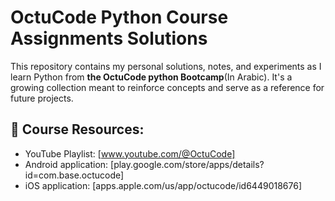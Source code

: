 # OctuCode Python Course Assignments Solutions
This repository contains my personal solutions, notes, and experiments as I learn Python from **the OctuCode python Bootcamp**(In Arabic). It's a growing collection meant to reinforce concepts and serve as a reference for future projects.
## 🚀 Course Resources:
- YouTube Playlist: [www.youtube.com/@OctuCode]
- Android application: [play.google.com/store/apps/details?id=com.base.octucode]
- iOS application: [apps.apple.com/us/app/octucode/id6449018676]
